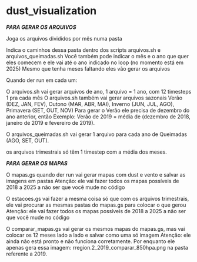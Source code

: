 # dust_visualization
*****PARA GERAR OS ARQUIVOS*****

Joga os arquivos divididos por mês numa pasta

Indica o caminhos dessa pasta dentro dos scripts arquivos.sh e arquivos_queimadas.sh
Você também pode indicar o mês e o ano que quer eles comecem e ele vai até o ano indicado no loop (no momento está em 2025)
Mesmo que tenha meses faltando eles vão gerar os arquivos

Quando der run em cada um:

O arquivos.sh vai gerar arquivos de ano, 1 arquivo = 1 ano, com 12 timesteps 1 pra cada mês
O arquivos.sh também vai gerar arquivos sazonais Verão (DEZ, JAN, FEV), Outono (MAR, ABR, MAI), Inverno (JUN, JUL, AGO), Primavera (SET, OUT, NOV)
Para gerar o Verão ele precisa de dezembro do ano anterior, então Exemplo: Verão de 2019 = média de (dezembro de 2018, janeiro de 2019 e fevereiro de 2019).

O arquivos_queimadas.sh vai gerar 1 arquivo para cada ano de Queimadas (AGO, SET, OUT).

os arquivos trimestrais só têm 1 timestep com a média dos meses.


*****PARA GERAR OS MAPAS*****

O mapas.gs quando der run vai gerar mapas com dust e vento e salvar as imagens em pastas
Atenção: ele vai fazer todos os mapas possíveis de 2018 a 2025 a não ser que você mude no código

O estacoes.gs vai fazer a mesma coisa só que com os arquivos trimestrais, ele vai procurar as mesmas pastas do mapas.gs para colocar o que gerou
Atenção: ele vai fazer todos os mapas possíveis de 2018 a 2025 a não ser que você mude no código

O comparar_mapas.gs vai gerar os mesmos mapas do mapas.gs, mas vai colocar os 12 meses lado a lado e salvar como uma só imagem 
Atenção: ele ainda não está pronto e não funciona corretamente.
Por enquanto ele apenas gera essa imagem: rregion.2_2019_comparar_850hpa.png na pasta referente a 2019.